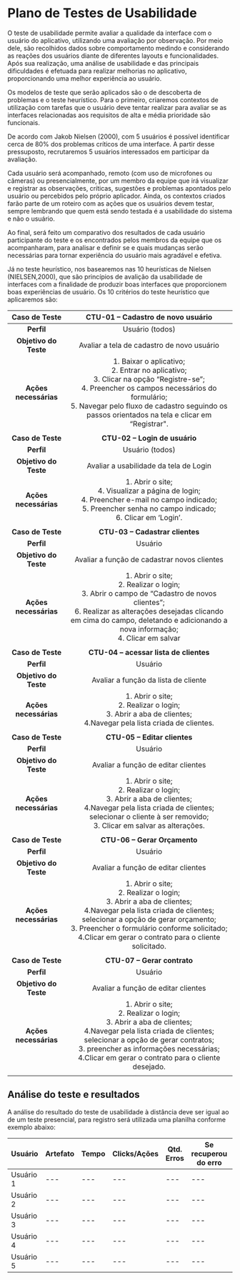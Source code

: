 # Plano de Testes de Usabilidade

O teste de usabilidade permite avaliar a qualidade da interface com o usuário do aplicativo, utilizando uma avaliação por observação. Por meio dele, são recolhidos dados sobre comportamento medindo e considerando as reações dos usuários diante de diferentes layouts e funcionalidades. Após sua realização, uma análise de usabilidade e das principais dificuldades é efetuada para realizar melhorias no aplicativo, proporcionando uma melhor experiência ao usuário.

Os modelos de teste que serão aplicados são o de descoberta de problemas e o teste heurístico. Para o primeiro, criaremos contextos de utilização com tarefas que o usuário deve tentar realizar para avaliar se as interfaces relacionadas aos requisitos de alta e média prioridade são funcionais. 

De acordo com Jakob Nielsen (2000), com 5 usuários é possível identificar cerca de 80% dos problemas críticos de uma interface. A partir desse pressuposto, recrutaremos 5 usuários interessados em participar da avaliação. 

Cada usuário será acompanhado, remoto (com uso de microfones ou câmeras) ou presencialmente, por um membro da equipe que irá visualizar e registrar as observações, críticas, sugestões e problemas apontados pelo usuário ou percebidos pelo próprio aplicador. Ainda, os contextos criados farão parte de um roteiro com as ações que os usuários devem testar, sempre lembrando que quem está sendo testada é a usabilidade do sistema e não o usuário.

Ao final, será feito um comparativo dos resultados de cada usuário participante do teste e os encontrados pelos membros da equipe que os acompanharam, para analisar e definir se e quais mudanças serão necessárias para tornar experiência do usuário mais agradável e efetiva.  

Já no teste heurístico, nos basearemos nas 10 heurísticas de Nielsen (NIELSEN,2000), que são princípios de avalição da usabilidade de interfaces com a finalidade de produzir boas interfaces que proporcionem boas experiências de usuário. Os 10 critérios do teste heurístico que aplicaremos são:

| **Caso de Teste** 	| **CTU-01 – Cadastro de novo usuário** 	|
|:---:	|:---:	|
| **Perfil** 	| Usuário (todos)	|
| **Objetivo do Teste** 	| Avaliar a tela de cadastro de novo usuário 	|
| **Ações necessárias** 	| 1. Baixar o aplicativo;<br>2. Entrar no aplicativo;<br>3. Clicar na opção “Registre-se”;<br> 4. Preencher os campos necessários do formulário;<br>5. Navegar pelo fluxo de cadastro seguindo os passos orientados na tela e clicar em “Registrar". 	|
|  	|  	|
| **Caso de Teste** 	| **CTU-02 – Login de usuário** 	|
| **Perfil** 	| Usuário (todos) 	|
| **Objetivo do Teste** 	| Avaliar a usabilidade da tela de Login 	|
| **Ações necessárias** 	| 1. Abrir o site;<br>4. Visualizar a página de login;<br>4. Preencher e-mail no campo indicado;<br>5. Preencher senha no campo indicado;<br>6. Clicar em ‘Login’. 	|
|   |   |
| **Caso de Teste** 	| **CTU-03 – Cadastrar clientes** 	|
| **Perfil** 	| Usuário 	|
| **Objetivo do Teste** 	| Avaliar a função de cadastrar novos clientes 	|
| **Ações necessárias** 	| 1. Abrir o site;<br>2. Realizar o login;<br>3. Abrir o campo de “Cadastro de novos clientes”;<br>6. Realizar as alterações desejadas clicando em cima do campo, deletando e adicionando a nova informação;<br>4. Clicar em salvar 	|
|   |   |
| **Caso de Teste** 	| **CTU-04 – acessar lista de clientes** 	|
| **Perfil** 	| Usuário 	|
| **Objetivo do Teste** 	| Avaliar a função da lista de cliente	|
| **Ações necessárias** 	| 1. Abrir o site;<br>2. Realizar o login;<br>3. Abrir a aba de clientes;<br>4.Navegar pela lista criada de clientes.   |
|   |   |
| **Caso de Teste** 	| **CTU-05 – Editar clientes** 	|
| **Perfil** 	| Usuário 	|
| **Objetivo do Teste** 	| Avaliar a função de editar clientes	|
| **Ações necessárias** 	| 1. Abrir o site;<br>2. Realizar o login;<br>3. Abrir a aba de clientes;<br>4.Navegar pela lista criada de clientes; selecionar o cliente à ser removido;<br>3. Clicar em salvar as alterações.   | 
|   |   |
| **Caso de Teste** 	| **CTU-06 – Gerar Orçamento** 	|
| **Perfil** 	| Usuário 	|
| **Objetivo do Teste** 	| Avaliar a função de editar clientes	|
| **Ações necessárias** 	| 1. Abrir o site;<br>2. Realizar o login;<br>3. Abrir a aba de clientes;<br>4.Navegar pela lista criada de clientes; selecionar a opção de gerar orçamento;<br>3. Preencher o formulário conforme solicitado;<br>4.Clicar em gerar o contrato para o cliente solicitado.   | 
|   |   |
| **Caso de Teste** 	| **CTU-07 – Gerar contrato** 	|
| **Perfil** 	| Usuário 	|
| **Objetivo do Teste** 	| Avaliar a função de editar clientes	|
| **Ações necessárias** 	| 1. Abrir o site;<br>2. Realizar o login;<br>3. Abrir a aba de clientes;<br>4.Navegar pela lista criada de clientes; selecionar a opção de gerar contratos;<br>3. preencher as informações necessárias;<br>4.Clicar em gerar o contrato para o cliente desejado.   | 
|   |   |

## Análise do teste e resultados

A análise do resultado do teste de usabilidade à distância deve ser igual ao de um teste presencial, para registro será utilizada uma planilha conforme exemplo abaixo:

| **Usuário** 	| **Artefato** 	| **Tempo** | **Clicks/Ações** | **Qtd. Erros** | **Se recuperou do erro** | **Comentários e observações** |
| --- 	| --- 	| --- | ---  | --- | --- | --- |
| Usuário 1	| --- 	| --- | ---  | --- | --- | --- |
| Usuário 2 | --- 	| --- | ---  | --- | --- | --- |
| Usuário 3	| --- 	| --- | ---  | --- | --- | --- |
| Usuário 4	| --- 	| --- | ---  | --- | --- | --- |
| Usuário 5	| --- 	| --- | ---  | --- | --- | --- |
